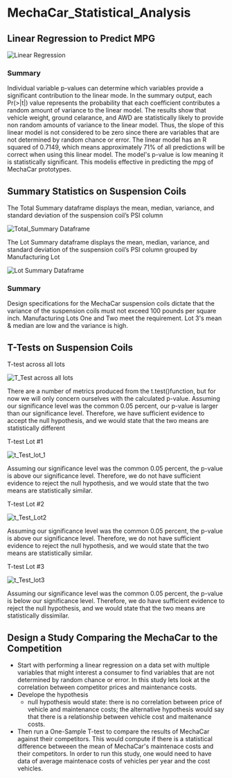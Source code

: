 # MechaCar_Statistical_Analysis

## Linear Regression to Predict MPG

![Linear Regression](https://user-images.githubusercontent.com/74462990/136870272-ed96a5fd-4b42-4e22-ae39-1542e3e02fbd.jpg)








### Summary
Individual variable p-values can determine which variables provide a significant contribution to the linear mode. In the summary output, each Pr(>|t|) value represents the probability that each coefficient contributes a random amount of variance to the linear model. The results show that vehicle weight, ground celarance, and AWD are statistically likely to provide non random amounts of variance to the linear model. Thus, the slope of this linear model is not considered to be zero since there are variables that are not determined by random chance or error. The linear model has an R squared of 0.7149, which means approximately 71% of all predictions will be correct when using this linear model. The model's p-value is low meaning it is statistically significant. This modelis effective in predicting the mpg of MechaCar prototypes.


## Summary Statistics on Suspension Coils

The Total Summary dataframe displays the mean, median, variance, and standard deviation of the suspension coil’s PSI column

![Total_Summary Dataframe](https://user-images.githubusercontent.com/74462990/136871294-034a2ec6-b941-43f1-aade-cdde3d3db037.jpg)





The Lot Summary dataframe displays the mean, median, variance, and standard deviation of the suspension coil’s PSI column grouped by Manufacturing Lot

![Lot Summary Dataframe](https://user-images.githubusercontent.com/74462990/136871329-08a37ac0-f5df-453d-9009-cf1d7fe5f86f.jpg)





### Summary
Design specifications for the MechaCar suspension coils dictate that the variance of the suspension coils must not exceed 100 pounds per square inch. Manufacturing Lots One and Two meet the requirement. Lot 3's mean & median are low and the variance is high.


## T-Tests on Suspension Coils

T-test across all lots

![T_Test across all lots](https://user-images.githubusercontent.com/74462990/136871856-4bee52ec-8e12-4390-85b2-4c47f8128acb.jpg)



There are a number of metrics produced from the t.test()function, but for now we will only concern ourselves with the calculated p-value. Assuming our significance level was the common 0.05 percent, our p-value is larger than our significance level. Therefore, we have sufficient evidence to accept the null hypothesis, and we would state that the two means are statistically different



T-test Lot #1

![t_Test_lot_1](https://user-images.githubusercontent.com/74462990/136871927-a4fdc572-fb35-4955-96d0-707f5c29ed65.jpg)




Assuming our significance level was the common 0.05 percent, the p-value is above our significance level. Therefore, we do not have sufficient evidence to reject the null hypothesis, and we would state that the two means are statistically similar.

T-test Lot #2

![t_Test_Lot2](https://user-images.githubusercontent.com/74462990/136871961-75ae7db5-4a23-4a30-bd31-8554d684a854.jpg)



Assuming our significance level was the common 0.05 percent, the p-value is above our significance level. Therefore, we do not have sufficient evidence to reject the null hypothesis, and we would state that the two means are statistically similar.

T-test Lot #3

![t_Test_lot3](https://user-images.githubusercontent.com/74462990/136871994-080fc8ec-ed15-4b79-959e-20f92cee668a.jpg)


Assuming our significance level was the common 0.05 percent, the p-value is below our significance level. Therefore, we do have sufficient evidence to reject the null hypothesis, and we would state that the two means are statistically dissimilar.





## Design a Study Comparing the MechaCar to the Competition
- Start with performing a linear regression on a data set with multiple variables that might interest a consumer to find variables that are not determined by random chance or     error. In this study lets look at the correlation between competitor prices and maintenance costs.
- Develope the hypothesis
    - null hypothesis would state: there is no correlation between price of vehicle and maintenance costs; the alternative hypothesis would say that there is a relationship           between vehicle cost and maitenance costs. 
- Then run a One-Sample T-test to compare the results of MechaCar against their competitors. This would compute if there is a statistical difference betweeen the mean of           MechaCar's maintenace costs and their competitors. In order to run this study, one would need to have data of average maintenace costs of vehicles per year and the cost         vehicles.
